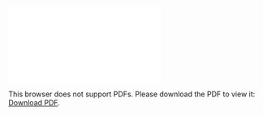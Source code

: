 <object data="https://github.com/SebiCoroian/switch-automation-iot-device/blob/main/Licenta.pdf" type="application/pdf" width="700px" height="700px">
    <embed src="[http://yoursite.com/the.pdf](https://github.com/SebiCoroian/switch-automation-iot-device/blob/main/Licenta.pdf)">
        <p>This browser does not support PDFs. Please download the PDF to view it: <a href="[http://yoursite.com/the.pdf](https://github.com/SebiCoroian/switch-automation-iot-device/blob/main/Licenta.pdf)">Download PDF</a>.</p>
    </embed>
</object>
